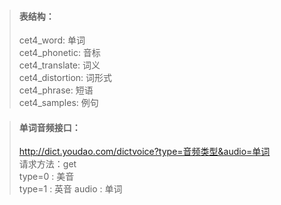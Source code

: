 > #### 表结构：
> cet4_word: 单词   
> cet4_phonetic: 音标   
> cet4_translate: 词义   
> cet4_distortion: 词形式   
> cet4_phrase: 短语   
> cet4_samples: 例句
> 
> 


> #### 单词音频接口：
> http://dict.youdao.com/dictvoice?type=音频类型&audio=单词    
> 请求方法：get   
> type=0 : 美音   
> type=1 : 英音
> audio : 单词
